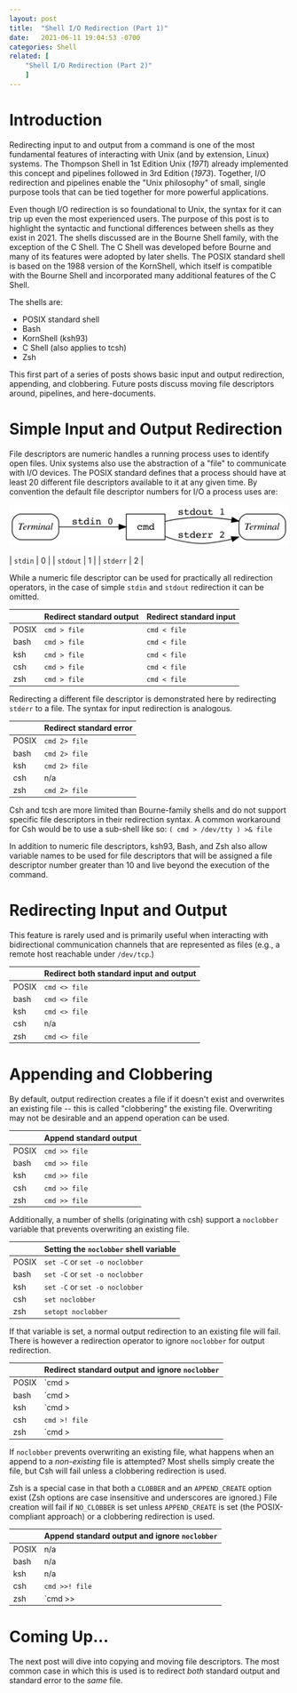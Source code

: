 ```yaml
---
layout: post
title:  "Shell I/O Redirection (Part 1)"
date:   2021-06-11 19:04:53 -0700
categories: Shell
related: [
	"Shell I/O Redirection (Part 2)"
	]
---
```


# Introduction

Redirecting input to and output from a command is one of the most
fundamental features of interacting with Unix (and by extension,
Linux) systems. The Thompson Shell in 1st Edition Unix (_1971_)
already implemented this concept and pipelines followed in 3rd Edition
(_1973_). Together, I/O redirection and pipelines enable the "Unix
philosophy" of small, single purpose tools that can be tied together
for more powerful applications.

Even though I/O redirection is so foundational to Unix, the syntax for
it can trip up even the most experienced users. The purpose of this
post is to highlight the syntactic and functional differences between
shells as they exist in 2021. The shells discussed are in the Bourne
Shell family, with the exception of the C Shell. The C Shell was
developed before Bourne and many of its features were adopted by later
shells. The POSIX standard shell is based on the 1988 version of the
KornShell, which itself is compatible with the Bourne Shell and
incorporated many additional features of the C Shell.

The shells are:
* POSIX standard shell
* Bash
* KornShell (ksh93)
* C Shell (also applies to tcsh)
* Zsh

This first part of a series of posts shows basic input and output
redirection, appending, and clobbering. Future posts discuss moving
file descriptors around, pipelines, and here-documents.

# Simple Input and Output Redirection

File descriptors are numeric handles a running process uses to
identify open files. Unix systems also use the abstraction of a "file"
to communicate with I/O devices. The POSIX standard defines that a
process should have at least 20 different file descriptors available
to it at any given time. By convention the default file descriptor
numbers for I/O a process uses are:

![cmd standard I/O](/images/fdcopy.dot.png)

| `stdin`  | 0 |
| `stdout` | 1 |
| `stderr` | 2 |


While a numeric file descriptor can be used for practically all
redirection operators, in the case of simple `stdin` and `stdout`
redirection it can be omitted.

|           | Redirect standard output | Redirect standard input |
| :-        | :-                       | :-                      |
| POSIX     | `cmd > file`             | `cmd < file`            |
| bash      | `cmd > file`             | `cmd < file`            |
| ksh       | `cmd > file`             | `cmd < file`            |
| csh       | `cmd > file`             | `cmd < file`            |
| zsh       | `cmd > file`             | `cmd < file`            |

Redirecting a different file descriptor is demonstrated here by
redirecting `stderr` to a file. The syntax for input redirection is
analogous.

|           | Redirect standard error |
| :-        | :-                      |
| POSIX     | `cmd 2> file`           |
| bash      | `cmd 2> file`           |
| ksh       | `cmd 2> file`           |
| csh       | n/a                     |
| zsh       | `cmd 2> file`           |

Csh and tcsh are more limited than Bourne-family shells and do not
support specific file descriptors in their redirection syntax. A
common workaround for Csh would be to use a sub-shell like so:
```( cmd > /dev/tty ) >& file```

In addition to numeric file descriptors, ksh93, Bash, and Zsh also
allow variable names to be used for file descriptors that will be
assigned a file descriptor number greater than 10 and live beyond the
execution of the command.

# Redirecting Input and Output

This feature is rarely used and is primarily useful when interacting
with bidirectional communication channels that are represented as
files (e.g., a remote host reachable under `/dev/tcp`.)

|           | Redirect both standard input and output |
| :-        | :-                                      |
| POSIX     | `cmd <> file`                           |
| bash      | `cmd <> file`                           |
| ksh       | `cmd <> file`                           |
| csh       | n/a                                     |
| zsh       | `cmd <> file`                           |

# Appending and Clobbering

By default, output redirection creates a file if it doesn't exist and
overwrites an existing file -- this is called "clobbering" the
existing file. Overwriting may not be desirable and an append
operation can be used.

|           | Append standard output |
| :-        | :-                     |
| POSIX     | `cmd >> file`          |
| bash      | `cmd >> file`          |
| ksh       | `cmd >> file`          |
| csh       | `cmd >> file`          |
| zsh       | `cmd >> file`          |

Additionally, a number of shells (originating with csh) support a
`noclobber` variable that prevents overwriting an existing file.

|       | Setting the `noclobber` shell variable |
| :-    | :-                                     |
| POSIX | `set -C` or `set -o noclobber`         |
| bash  | `set -C` or `set -o noclobber`         |
| ksh   | `set -C` or `set -o noclobber`         |
| csh   | `set noclobber`                        |
| zsh   | `setopt noclobber`                     |

If that variable is set, a normal output redirection to an existing
file will fail. There is however a redirection operator to ignore
`noclobber` for output redirection.

|           | Redirect standard output and ignore `noclobber`|
| :-        | :-                                             |
| POSIX     | `cmd >| file`                                  |
| bash      | `cmd >| file`                                  |
| ksh       | `cmd >| file`                                  |
| csh       | `cmd >! file`                                  |
| zsh       | `cmd >| file` or `cmd >! file`                 |

If `noclobber` prevents overwriting an existing file, what happens
when an append to a _non-existing_ file is attempted? Most shells
simply create the file, but Csh will fail unless a clobbering
redirection is used.

Zsh is a special case in that both a `CLOBBER` and an `APPEND_CREATE`
option exist (Zsh options are case insensitive and underscores are
ignored.) File creation will fail if `NO_CLOBBER` is set unless
`APPEND_CREATE` is set (the POSIX-compliant approach) or a clobbering
redirection is used.

|           | Append standard output and ignore `noclobber` |
| :-        | :-                                            |
| POSIX     | n/a                                           |
| bash      | n/a                                           |
| ksh       | n/a                                           |
| csh       | `cmd >>! file`                                |
| zsh       | `cmd >>| file` or `cmd >>! file`              |

# Coming Up...

The next post will dive into copying and moving file descriptors. The
most common case in which this is used is to redirect _both_ standard
output and standard error to the _same_ file.
